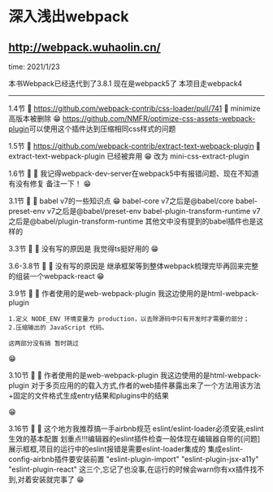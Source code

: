 # 深入浅出webpack

## <http://webpack.wuhaolin.cn/>

time: 2021/1/23

本书Webpack已经迭代到了3.8.1
现在是webpack5了
本项目走webpack4
____________________________________________________________________

1.4节
🍳 <https://github.com/webpack-contrib/css-loader/pull/741>
🎈 minimize 高版本被删除
😁 <https://github.com/NMFR/optimize-css-assets-webpack-plugin>可以使用这个插件达到压缩相同css样式的问题

1.5节
🍳 <https://github.com/webpack-contrib/extract-text-webpack-plugin>
🎈 extract-text-webpack-plugin 已经被弃用
😁 改为 mini-css-extract-plugin

1.6节
🍳
🎈 我记得webpack-dev-server在webpack5中有报错问题、现在不知道有没有修复 备注一下！
😁

3.1节
🍳
🎈 babel v7的一些知识点
😁 babel-core                         v7之后是@babel/core
    babel-preset-env                   v7之后是@babel/preset-env
    babel-plugin-transform-runtime     v7之后是@babel/plugin-transform-runtime
    其他文中没有提到的babel插件也是这样的

3.3节
🍳
🎈 没有写的原因是 我觉得ts挺好用的
😁

3.6-3.8节
🍳
🎈 没有写的原因是 继承框架等到整体webpack梳理完毕再回来完整的组装一个webpack-react
😁

3.9节
🍳
🎈 作者使用的是web-webpack-plugin 我这边使用的是html-webpack-plugin

    1.定义 NODE_ENV 环境变量为 production，以去除源码中只有开发时才需要的部分；
    2.压缩输出的 JavaScript 代码。

    这两部分没有搞 暂时跳过
😁

3.10节
🍳
🎈 作者使用的是web-webpack-plugin 我这边使用的是html-webpack-plugin
   对于多页应用的的载入方式,作者的web插件暴露出来了一个方法用该方法+固定的文件格式生成entry结果和plugins中的结果
   
😁

3.16节
🍳
🎈 这个地方我推荐搞一手airbnb规范
    eslint/eslint-loader必须安装,eslint生效的基本配置
    划重点!!!编辑器的eslint插件检查一般体现在编辑器自带的[问题]展示框框,项目的运行中的eslint报错是需要eslint-loader集成的
    集成eslint-config-airbnb插件要安装前置
    "eslint-plugin-import"
    "eslint-plugin-jsx-a11y"
    "eslint-plugin-react"
    这三个,忘记了也没事,在运行的时候会warn你有xx插件找不到,对着安装就完事了
😁